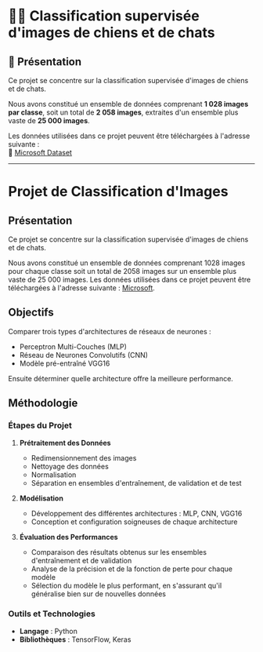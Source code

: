 # 🐶🐱 Classification supervisée d'images de chiens et de chats  

## 📌 Présentation  
Ce projet se concentre sur la classification supervisée d'images de chiens et de chats.  

Nous avons constitué un ensemble de données comprenant **1 028 images par classe**, soit un total de **2 058 images**, extraites d'un ensemble plus vaste de **25 000 images**.  

Les données utilisées dans ce projet peuvent être téléchargées à l'adresse suivante :  
🔗 [Microsoft Dataset](https://www.microsoft.com/en-us)  


----------------


# Projet de Classification d'Images

## Présentation 

Ce projet se concentre sur la classification supervisée d'images de chiens et de chats.

Nous avons constitué un ensemble de données comprenant 1028 images pour chaque classe soit un total de 2058 images sur un ensemble plus vaste de 25 000 images. 
Les données utilisées dans ce projet peuvent être téléchargées à l'adresse suivante : [Microsoft](https://www.microsoft.com/en-us).

## Objectifs

Comparer trois types d'architectures de réseaux de neurones : 
- Perceptron Multi-Couches (MLP)
- Réseau de Neurones Convolutifs (CNN)
- Modèle pré-entraîné VGG16

Ensuite déterminer quelle architecture offre la meilleure performance.

## Méthodologie

### Étapes du Projet

1. **Prétraitement des Données**
   - Redimensionnement des images
   - Nettoyage des données
   - Normalisation
   - Séparation en ensembles d'entraînement, de validation et de test

2. **Modélisation**
   - Développement des différentes architectures : MLP, CNN, VGG16
   - Conception et configuration soigneuses de chaque architecture

3. **Évaluation des Performances**
   - Comparaison des résultats obtenus sur les ensembles d'entraînement et de validation
   - Analyse de la précision et de la fonction de perte pour chaque modèle
   - Sélection du modèle le plus performant, en s'assurant qu'il généralise bien sur de nouvelles données
  
### Outils et Technologies

- **Langage** : Python
- **Bibliothèques** : TensorFlow, Keras



